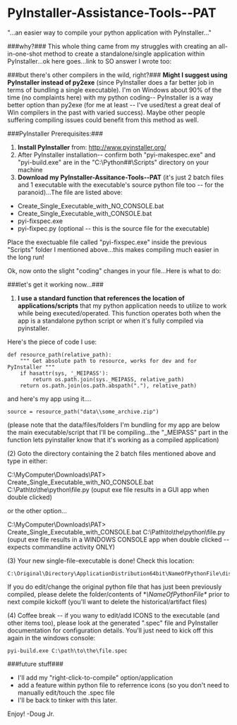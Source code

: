 # PyInstaller-Assistance-Tools--PAT
"...an easier way to compile your python application with PyInstaller..."

###why?###
This whole thing came from my struggles with creating an all-in-one-shot method to create a standalone/single application within PyInstaller...ok here goes...link to SO answer I wrote too:

###but there's other compilers in the wild, right?###
**Might I suggest using PyInstaller instead of py2exe** (since PyInstaller does a far better job in terms of bundling a single executable).  I'm on Windows about 90% of the time (no complaints here) with my python coding-- PyInstaller is a way better option than py2exe (for me at least --  I've used/test a great deal of Win compilers in the past with varied success).  Maybe other people suffering compiling issues could benefit from this method as well. 

###PyInstaller Prerequisites:###

 1. **Install PyInstaller** from: http://www.pyinstaller.org/
 2. After PyInstaller installation-- confirm both "pyi-makespec.exe" and "pyi-build.exe" are in the "C:\Python##\Scripts" directory on your machine
 3. **Download my PyInstaller-Assitance-Tools--PAT** (it's just 2 batch files and 1 executable with the executable's source python file too -- for the paranoid)...The file are listed above:
 * Create_Single_Executable_with_NO_CONSOLE.bat
 * Create_Single_Executable_with_CONSOLE.bat
 * pyi-fixspec.exe
 * pyi-fixpec.py (optional -- this is the source file for the executable)

Place the exectuable file called "pyi-fixspec.exe" inside the previous "Scripts" folder I mentioned above...this makes compiling much easier in the long run!

Ok, now onto the slight "coding" changes in your file...Here is what to do:

###let's get it working now...###

  1. **I use a standard function that references the location of applications/scripts** that my python application needs to utilize to work while being executed/operated.  This function operates both when the app is a standalone python script or when it's fully compiled via pyinstaller.

Here's the piece of code I use:

    def resource_path(relative_path):
        """ Get absolute path to resource, works for dev and for PyInstaller """
        if hasattr(sys, '_MEIPASS'):
            return os.path.join(sys._MEIPASS, relative_path)
        return os.path.join(os.path.abspath("."), relative_path)

and here's my app using it....

    source = resource_path("data\\some_archive.zip")

(please note that the data/files/folders I'm bundling for my app are below the main executable/script that I'll be compiling...the "_MEIPASS" part in the function lets pyinstaller know that it's working as a compiled application)

(2) Goto the directory containing the 2 batch files mentioned above and type in either:

   C:\MyComputer\Downloads\PAT> Create_Single_Executable_with_NO_CONSOLE.bat C:\Path\to\the\python\file.py
(ouput exe file results in a GUI app when double clicked)

or the other option...
   
   C:\MyComputer\Downloads\PAT> Create_Single_Executable_with_CONSOLE.bat C:\Path\to\the\python\file.py
(ouput exe file results in a WINDOWS CONSOLE app when double clicked -- expects commandline activity ONLY)

(3) Your new single-file-executable is done! Check this location:

    C:\Original\Directory\ApplicationDistribution64bit\NameOfPythonFile\dist

If you do edit/change the original python file that has just been previously compiled, please delete the folder/contents of **\NameOfPythonFile\** prior to next compile kickoff (you'll want to delete the historical/artifact files) 


(4) Coffee break -- if you wany to edit/add ICONS to the executable (and other items too), please look at the generated ".spec" file and PyInstaller documentation for configuration details.  You'll just need to kick off this again in the windows console:

    pyi-build.exe C:\path\to\the\file.spec

###future stuff###
* I'll add my "right-click-to-compile" option/application
* add a feature within python file to referrence icons (so you don't need to manually edit/touch the .spec file
* I'll be back to tinker with this later.


Enjoy!
-Doug Jr.

